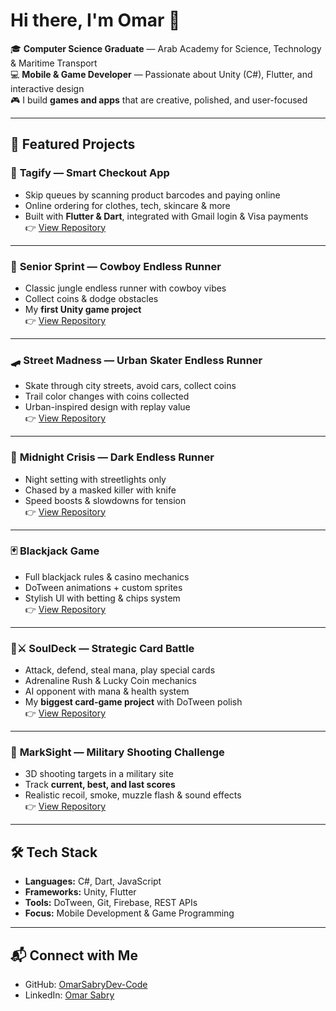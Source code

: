 # Hi there, I'm Omar 👋  

🎓 **Computer Science Graduate** — Arab Academy for Science, Technology & Maritime Transport  
💻 **Mobile & Game Developer** — Passionate about Unity (C#), Flutter, and interactive design  
🎮 I build **games and apps** that are creative, polished, and user-focused  

---

## 🚀 Featured Projects  

### 📱 **Tagify** — Smart Checkout App  
- Skip queues by scanning product barcodes and paying online  
- Online ordering for clothes, tech, skincare & more  
- Built with **Flutter & Dart**, integrated with Gmail login & Visa payments  
👉 [View Repository](https://github.com/OmarSabryDev-Code/Tagify)

---

### 🤠 **Senior Sprint** — Cowboy Endless Runner  
- Classic jungle endless runner with cowboy vibes  
- Collect coins & dodge obstacles  
- My **first Unity game project**  
👉 [View Repository](https://github.com/OmarSabryDev-Code/Senior-Sprint)

---

### 🛹 **Street Madness** — Urban Skater Endless Runner  
- Skate through city streets, avoid cars, collect coins  
- Trail color changes with coins collected  
- Urban-inspired design with replay value  
👉 [View Repository](https://github.com/OmarSabryDev-Code/Street-Madness)

---

### 🌃 **Midnight Crisis** — Dark Endless Runner  
- Night setting with streetlights only  
- Chased by a masked killer with knife  
- Speed boosts & slowdowns for tension  
👉 [View Repository](https://github.com/OmarSabryDev-Code/Midnight-Crisis)

---

### 🃏 **Blackjack Game**  
- Full blackjack rules & casino mechanics  
- DoTween animations + custom sprites  
- Stylish UI with betting & chips system  
👉 [View Repository](https://github.com/OmarSabryDev-Code/Blackjack)

---

### 🎴⚔️ **SoulDeck** — Strategic Card Battle  
- Attack, defend, steal mana, play special cards  
- Adrenaline Rush & Lucky Coin mechanics  
- AI opponent with mana & health system  
- My **biggest card-game project** with DoTween polish  
👉 [View Repository](https://github.com/OmarSabryDev-Code/SoulDeck)

---

### 🎯 **MarkSight** — Military Shooting Challenge  
- 3D shooting targets in a military site  
- Track **current, best, and last scores**  
- Realistic recoil, smoke, muzzle flash & sound effects  
👉 [View Repository](https://github.com/OmarSabryDev-Code/MarkSight)

---

## 🛠️ Tech Stack  
- **Languages:** C#, Dart, JavaScript  
- **Frameworks:** Unity, Flutter  
- **Tools:** DoTween, Git, Firebase, REST APIs  
- **Focus:** Mobile Development & Game Programming  

---

## 📬 Connect with Me  
- GitHub: [OmarSabryDev-Code](https://github.com/OmarSabryDev-Code)  
- LinkedIn: [Omar Sabry](https://www.linkedin.com/in/omar-sabry-80b332277) 
